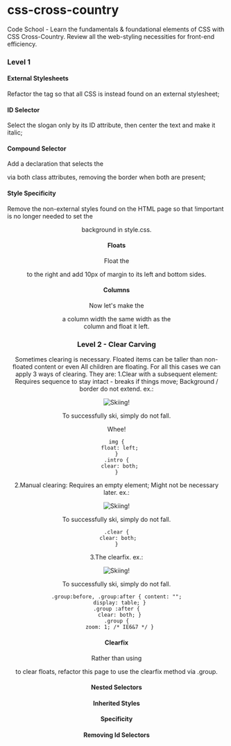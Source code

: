 css-cross-country
=================

Code School - Learn the fundamentals &amp; foundational elements of CSS with CSS Cross-Country. Review all the web-styling necessities for front-end efficiency. 

### Level 1

#### External Stylesheets
Refactor the <head> tag so that all CSS is instead found on an external stylesheet;

#### ID Selector
Select the slogan only by its ID attribute, then center the text and make it italic;

#### Compound Selector
Add a declaration that selects the <section> via both class attributes, removing the border when both are present;

#### Style Specificity
Remove the non-external styles found on the HTML page so that !important is no longer needed to set the <header> background in style.css.

#### Floats
Float the <aside> to the right and add 10px of margin to its left and bottom sides.

#### Columns
Now let's make the <article> a column width the same width as the <aside> column and float it left.


### Level 2 - Clear Carving

Sometimes clearing is necessary. Floated items can be taller than non-floated content or even All children are floating. For all this cases we can apply 3 ways of clearing. They are:
1.Clear with a subsequent element: Requires sequence to stay intact - breaks if things move; Background / border do not extend. 
ex.: 
    <div>
     <img src="ski.jpg" alt="Skiing!" />
     <p>To successfully ski, simply do not fall.</p>
    </div> 
    <div class="intro">
      <p>Whee!</p>
    </div>

    img {
      float: left;
    }
    .intro {
      clear: both;
    }

2.Manual clearing: Requires an empty element; Might not be necessary later. 
ex.: 
    <div>
     <img src="ski.jpg" alt="Skiing!" />
     <p>To successfully ski, simply do not fall.</p>
     <div class="clear"></div>
    </div>

    .clear {
     clear: both;
    }

3.The clearfix. 
ex.:
    <div class="group">
     <img src="ski.jpg" alt="Skiing!" />
     <p>To successfully ski, simply do not fall.</p>
    </div>

    .group:before, .group:after { content: "";
      display: table; }
    .group :after {
      clear: both; }
    .group {
      zoom: 1; /* IE6&7 */ }

#### Clearfix
Rather than using <div class="clear"></div> to clear floats, refactor this page to use the clearfix method via .group.

#### Nested Selectors
#### Inherited Styles
#### Specificity
#### Removing Id Selectors